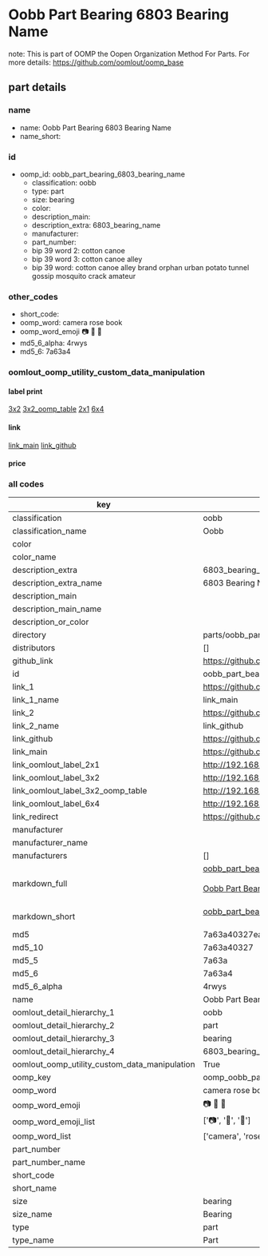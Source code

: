 # Oobb Part Bearing 6803 Bearing Name  

note: This is part of OOMP the Oopen Organization Method For Parts. For more details: https://github.com/oomlout/oomp_base

##  part details
  







### name
* name: Oobb Part Bearing 6803 Bearing Name
* name_short: 
### id
* oomp_id: oobb_part_bearing_6803_bearing_name
  * classification: oobb
  * type: part
  * size: bearing
  * color: 
  * description_main: 
  * description_extra: 6803_bearing_name
  * manufacturer: 
  * part_number: 
  * bip 39 word 2: cotton canoe
  * bip 39 word 3: cotton canoe alley
  * bip 39 word: cotton canoe alley brand orphan urban potato tunnel gossip mosquito crack amateur

### other_codes
* short_code: 
* oomp_word: camera rose book
* oomp_word_emoji :camera: :rose: :book:
* md5_6_alpha: 4rwys
* md5_6: 7a63a4






### oomlout_oomp_utility_custom_data_manipulation
#### label print
[3x2](http://192.168.1.245:1112/?label=oomp%204rwys)
[3x2_oomp_table](http://192.168.1.108:1112/?label=oomp%204rwys)
[2x1](http://192.168.1.242:1112/?label=oomp%204rwys)
[6x4](http://192.168.1.55:1112/?label=oomp%204rwys)    

#### link

[link_main](https://github.com/oomlout/oomlout_oomp_version_1_messy/tree/main/parts/oobb_part_bearing_6803_bearing_name) [link_github](https://github.com/oomlout/oomlout_oomp_version_1_messy/tree/main/parts/oobb_part_bearing_6803_bearing_name)                             

#### price







### all codes 
| key | value |  
| --- | --- |  
| classification | oobb |  
| classification_name | Oobb |  
| color |  |  
| color_name |  |  
| description_extra | 6803_bearing_name |  
| description_extra_name | 6803 Bearing Name |  
| description_main |  |  
| description_main_name |  |  
| description_or_color |   |  
| directory | parts/oobb_part_bearing_6803_bearing_name |  
| distributors | [] |  
| github_link | https://github.com/oomlout/oomlout_oomp_part_src/tree/main/parts/oobb_part_bearing_6803_bearing_name |  
| id | oobb_part_bearing_6803_bearing_name |  
| link_1 | https://github.com/oomlout/oomlout_oomp_version_1_messy/tree/main/parts/oobb_part_bearing_6803_bearing_name |  
| link_1_name | link_main |  
| link_2 | https://github.com/oomlout/oomlout_oomp_version_1_messy/tree/main/parts/oobb_part_bearing_6803_bearing_name |  
| link_2_name | link_github |  
| link_github | https://github.com/oomlout/oomlout_oomp_version_1_messy/tree/main/parts/oobb_part_bearing_6803_bearing_name |  
| link_main | https://github.com/oomlout/oomlout_oomp_version_1_messy/tree/main/parts/oobb_part_bearing_6803_bearing_name |  
| link_oomlout_label_2x1 | http://192.168.1.242:1112/?label=oomp%204rwys |  
| link_oomlout_label_3x2 | http://192.168.1.245:1112/?label=oomp%204rwys |  
| link_oomlout_label_3x2_oomp_table | http://192.168.1.108:1112/?label=oomp%204rwys |  
| link_oomlout_label_6x4 | http://192.168.1.55:1112/?label=oomp%204rwys |  
| link_redirect | https://github.com/oomlout/oomlout_oomp_version_1_messy/tree/main/parts/oobb_part_bearing_6803_bearing_name |  
| manufacturer |  |  
| manufacturer_name |  |  
| manufacturers | [] |  
| markdown_full | [oobb_part_bearing_6803_bearing_name](none)<br>[](none)<br>[Oobb Part Bearing 6803 Bearing Name](none)<br><br> |  
| markdown_short | [oobb_part_bearing_6803_bearing_name](none)<br><br> |  
| md5 | 7a63a40327ea951bbd4e61b00d086186 |  
| md5_10 | 7a63a40327 |  
| md5_5 | 7a63a |  
| md5_6 | 7a63a4 |  
| md5_6_alpha | 4rwys |  
| name | Oobb Part Bearing 6803 Bearing Name |  
| oomlout_detail_hierarchy_1 | oobb |  
| oomlout_detail_hierarchy_2 | part |  
| oomlout_detail_hierarchy_3 | bearing |  
| oomlout_detail_hierarchy_4 | 6803_bearing_name |  
| oomlout_oomp_utility_custom_data_manipulation | True |  
| oomp_key | oomp_oobb_part_bearing_6803_bearing_name |  
| oomp_word | camera rose book |  
| oomp_word_emoji | :camera: :rose: :book: |  
| oomp_word_emoji_list | [':camera:', ':rose:', ':book:'] |  
| oomp_word_list | ['camera', 'rose', 'book'] |  
| part_number |  |  
| part_number_name |  |  
| short_code |  |  
| short_name |  |  
| size | bearing |  
| size_name | Bearing |  
| type | part |  
| type_name | Part |  

